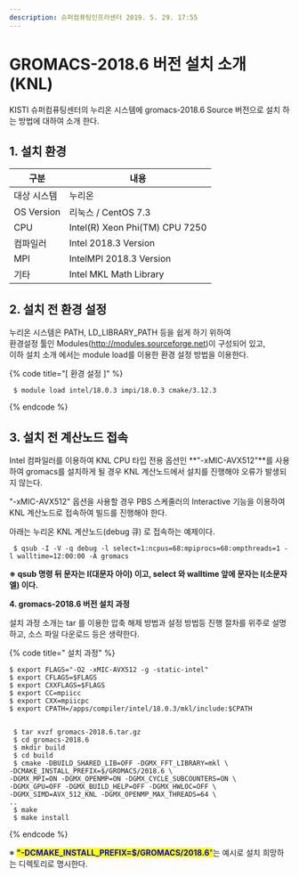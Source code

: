 ```yaml
---
description: 슈퍼컴퓨팅인프라센터 2019. 5. 29. 17:55
---
```


# GROMACS-2018.6 버전 설치 소개 (KNL)

KISTI 슈퍼컴퓨팅센터의 누리온 시스템에 gromacs-2018.6 Source 버전으로 설치 하는 방법에 대하여 소개 한다.

## **1. 설치 환경**

|  **구분**      | **내용**                          |
| ------------ | ------------------------------- |
|  대상 시스템      |  누리온                            |
|  OS Version  |  리눅스 / CentOS 7.3               |
|  CPU         |  Intel(R) Xeon Phi(TM) CPU 7250 |
|  컴파일러        |  Intel 2018.3 Version           |
|  MPI         |  IntelMPI 2018.3 Version        |
|  기타          |  Intel MKL Math Library         |

## **2. 설치 전 환경 설정**

&#x20; 누리온 시스템은 PATH, LD\_LIBRARY\_PATH 등을 쉽게 하기 위하여\
&#x20; 환경설정 툴인 Modules(http://modules.sourceforge.net)이 구성되어 있고,\
&#x20; 이하 설치 소개 에서는 module load를 이용한 환경 설정 방법을 이용한다.&#x20;

{% code title="[ 환경 설정 ]" %}
```
 $ module load intel/18.0.3 impi/18.0.3 cmake/3.12.3
```
{% endcode %}

## &#x20;**3. 설치 전 계산노드 접속**

Intel 컴파일러를 이용하여 KNL CPU 타입 전용 옵션인 **"-xMIC-AVX512"**를 사용하여 gromacs를 설치하게 될 경우 KNL 계산노드에서 설치를 진행해야 오류가 발생되지 않는다.

&#x20;"-xMIC-AVX512" 옵션을 사용할 경우 PBS 스케줄러의 Interactive 기능을 이용하여 KNL 계산노드로 접속하여 빌드를 진행해야 한다.

아래는 누리온 KNL 계산노드(debug 큐) 로 접속하는 예제이다.

```
 $ qsub -I -V -q debug -l select=1:ncpus=68:mpiprocs=68:ompthreads=1 -l walltime=12:00:00 -A gromacs
```

**※ qsub 명령 뒤 문자는 I(대문자 아이)  이고, select 와 walltime 앞에 문자는 l(소문자 엘) 이다.**



**4. gromacs-2018.6 버전 설치 과정**

&#x20;설치 과정 소개는 tar 를 이용한 압축 해제 방법과 설정 방법등 진행 절차를 위주로 설명하고, 소스 파일 다운로드 등은 생략한다.  &#x20;

{% code title=" 설치 과정" %}
```
$ export FLAGS="-O2 -xMIC-AVX512 -g -static-intel"
$ export CFLAGS=$FLAGS 
$ export CXXFLAGS=$FLAGS 
$ export CC=mpiicc 
$ export CXX=mpiicpc 
$ export CPATH=/apps/compiler/intel/18.0.3/mkl/include:$CPATH


 $ tar xvzf gromacs-2018.6.tar.gz
 $ cd gromacs-2018.6
 $ mkdir build
 $ cd build
 $ cmake -DBUILD_SHARED_LIB=OFF -DGMX_FFT_LIBRARY=mkl \
-DCMAKE_INSTALL_PREFIX=$/GROMACS/2018.6 \
-DGMX_MPI=ON -DGMX_OPENMP=ON -DGMX_CYCLE_SUBCOUNTERS=ON \
-DGMX_GPU=OFF -DGMX_BUILD_HELP=OFF -DGMX_HWLOC=OFF \
-DGMX_SIMD=AVX_512_KNL -DGMX_OPENMP_MAX_THREADS=64 \
..
 $ make
 $ make install
```
{% endcode %}

※ <mark style="color:blue;">**"-DCMAKE\_INSTALL\_PREFIX=$/GROMACS/2018.6**</mark><mark style="color:blue;">"</mark>는 예시로 설치 희망하는 디렉토리로 명시한다.
